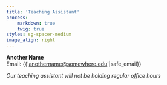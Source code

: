 ```yaml
---
title: 'Teaching Assistant'
process:
    markdown: true
    twig: true
styles: sg-spacer-medium
image_align: right
---
```


**Another Name**  
Email: {{'anothername@somewhere.edu'|safe_email}}

_Our teaching assistant will not be holding regular office hours_